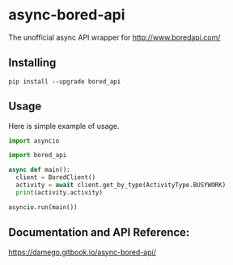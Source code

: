 # async-bored-api
The unofficial async API wrapper for http://www.boredapi.com/

## Installing
`pip install --upgrade bored_api`

## Usage
Here is simple example of usage.
```py
import asyncio

import bored_api

async def main():
  client = BoredClient()
  activity = await client.get_by_type(ActivityType.BUSYWORK)
  print(activity.activity)

asyncio.run(main())
```

## Documentation and API Reference:

https://damego.gitbook.io/async-bored-api/
